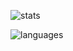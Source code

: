 ![stats](https://github-readme-stats.vercel.app/api?username=henryli17&show_icons=true&count_private=true&theme=graywhite&theme=transparent&cache=4)

![languages](https://github-readme-stats.vercel.app/api/top-langs/?username=henryli17&layout=compact&exclude_repo=repo,henryli17.github.io&theme=graywhite&langs_count=6&hide=css,makefile,applescript,shell,hack,dockerfile&cache=4&theme=transparent)
